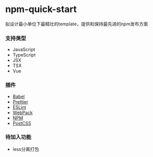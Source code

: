 # npm-quick-start
拟设计最小单位下最精壮的template，提供和保持最先进的npm发布方案

### 支持类型
-  JavaScript
-  TypeScript
-  JSX
-  TSX
-  Vue

### 插件
- [Babel](https://babeljs.io/)
- [Prettier](https://prettier.io/)
- [ESLint](https://eslint.org/)
- [WebPack](https://webpack.js.org/)
- [NPM](https://www.npmjs.com/)
- [PostCSS](https://github.com/postcss/postcss)

### 待加入功能
- less分离打包